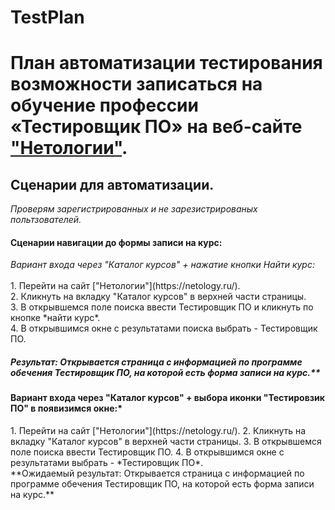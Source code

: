 # TestPlan
План автоматизации тестирования возможности записаться на обучение профессии «Тестировщик ПО» на веб-сайте ["Нетологии"](https://netology.ru/).
=======

 <h2> Сценарии для автоматизации. </h2>

*Проверям зарегистрированных и не зарезистрированых польтзователей.*

<h4> Сценарии навигации до формы записи на курс: </h4>
<em> Вариант входа через "Каталог курсов" + нажатие кнопки  Найти курс: </em> <br> 
<br> 
  1. Перейти на сайт ["Нетологии"](https://netology.ru/). <br> 
  2. Кликнуть на вкладку "Каталог курсов" в верхней части страницы. <br> 
  3. В открывшемся поле поиска ввести Тестировщик ПО и кликнуть по кнопке *найти курс*. <br> 
  4. В открывшимся окне с результатами поиска выбрать - Тестировщик ПО. <br> 
 <h5> Результат: Открывается страница с информацией по программе обечения Тестировщик ПО, на которой есть форма записи на курс.** </h5>

<h4> Вариант входа через "Каталог курсов" + выбора иконки "Тестировзик ПО" в появизимся окне:* </h4>
  1. Перейти на сайт ["Нетологии"](https://netology.ru/).
  2. Кликнуть на вкладку "Каталог курсов" в верхней части страницы.
  3. В открывшемся поле поиска ввести Тестировщик ПО.
  4. В открывшимся окне с результатами  выбрать - *Тестировщик ПО*.
<br> **Ожидаемый результат: Открывается страница с информацией по программе обечения Тестировщик ПО, на которой есть форма записи на курс.**